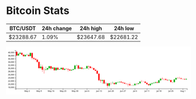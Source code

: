 # Bitcoin Stats

BTC/USDT|24h change|24h high|24h low|
|---|---|---|---|
|$23288.67|1.09%|$23647.68|$22681.22|

<img src="./chart.svg">
